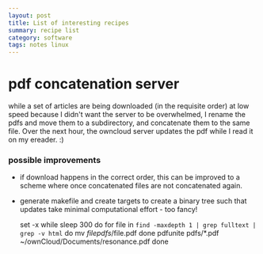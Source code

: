 ```yaml
---
layout: post
title: List of interesting recipes
summary: recipe list
category: software
tags: notes linux
---
```


# pdf concatenation server
while a set of articles are being downloaded (in the requisite order) at low speed because I didn't want the server to be overwhelmed, I rename the pdfs and move them to a subdirectory, and concatenate them to the same file. Over the next hour, the owncloud server updates the pdf while I read it on my ereader. :) 
### possible improvements
- if download happens in the correct order, this can be improved to a scheme where once concatenated files are not concatenated again. 
- generate makefile and create targets to create a binary tree such that updates take minimal computational effort - too  fancy! 

    set -x 
    while sleep 300 
    do for file in `find -maxdepth 1 | grep fulltext | grep -v html`
      do mv $file pdfs/$file.pdf
      done
      pdfunite pdfs/*.pdf ~/ownCloud/Documents/resonance.pdf
    done
